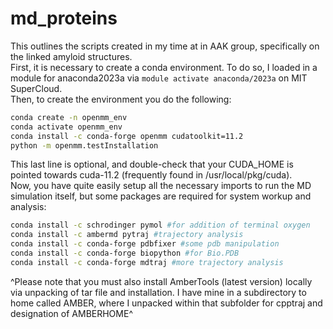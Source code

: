 # md_proteins
This outlines the scripts created in my time at in AAK group, specifically on the linked amyloid structures.  
First, it is necessary to create a conda environment. To do so, I loaded in a module for anaconda2023a via `module activate anaconda/2023a` on MIT SuperCloud.  
Then, to create the environment you do the following:
```bash
conda create -n openmm_env
conda activate openmm_env
conda install -c conda-forge openmm cudatoolkit=11.2
python -m openmm.testInstallation
```
This last line is optional, and double-check that your CUDA_HOME is pointed towards cuda-11.2 (frequently found in /usr/local/pkg/cuda).  
Now, you have quite easily setup all the necessary imports to run the MD simulation itself, but some packages are required for system workup and analysis:
```bash
conda install -c schrodinger pymol #for addition of terminal oxygen
conda install -c ambermd pytraj #trajectory analysis
conda install -c conda-forge pdbfixer #some pdb manipulation
conda install -c conda-forge biopython #for Bio.PDB
conda install -c conda-forge mdtraj #more trajectory analysis
```
^Please note that you must also install AmberTools (latest version) locally via unpacking of tar file and installation. I have mine in a subdirectory to home called AMBER, where I unpacked within that subfolder for cpptraj and designation of AMBERHOME^